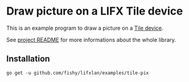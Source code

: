 # Draw picture on a LIFX Tile device

This is an example program to draw a picture on a
[Tile device](https://www.lifx.com/products/lifx-tile).

See [project README](../../README.md) for more informations about the whole
library.

## Installation

```
go get -u github.com/fishy/lifxlan/examples/tile-pix
```
